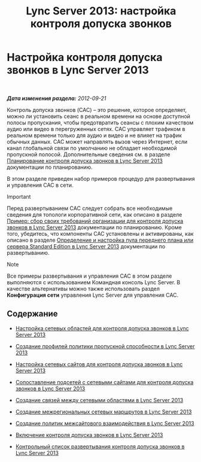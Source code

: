 ﻿---
title: 'Lync Server 2013: настройка контроля допуска звонков'
TOCTitle: Настройка контроля допуска звонков
ms:assetid: ce3e6e71-1e33-4cff-849a-c0468e61fef6
ms:mtpsurl: https://technet.microsoft.com/ru-ru/library/Gg398870(v=OCS.15)
ms:contentKeyID: 49311185
ms.date: 05/19/2016
mtps_version: v=OCS.15
ms.translationtype: HT
---

# Настройка контроля допуска звонков в Lync Server 2013

 

_**Дата изменения раздела:** 2012-09-21_

Контроль допуска звонков (CAC) – это решение, которое определяет, можно ли установить сеанс в реальном времени на основе доступной полосы пропускания, чтобы предотвратить сеансы с плохим качеством аудио или видео в перегруженных сетях. CAC управляет трафиком в реальном времени только для аудио и видео и не влияет на трафик обычных данных. CAC может направлять вызов через Интернет, если канал глобальной связи по умолчанию не обладает необходимой пропускной полосой. Дополнительные сведения см. в разделе [Планирование контроля допуска звонков в Lync Server 2013](lync-server-2013-planning-for-call-admission-control.md) документации по планированию.

В этом разделе приведен набор примеров процедур для развертывания и управления CAC в сети.

> [!IMPORTANT]  
> Перед развертыванием CAC следует собрать все необходимые сведения для топологи корпоративной сети, как описано в разделе <a href="lync-server-2013-example-of-gathering-your-requirements-for-call-admission-control.md">Пример: сбор своих требований организации для контроля допуска звонков в Lync Server 2013</a> документации по планированию. Кроме того, убедитесь, что компоненты CAC установлены и активированы, как описано в разделе <a href="lync-server-2013-define-and-configure-a-front-end-pool-or-standard-edition-server.md">Определение и настройка пула переднего плана или сервера Standard Edition в Lync Server 2013</a> документации по развертыванию.

> [!NOTE]  
> Все примеры развертывания и управления CAC в этом разделе выполняются с использованием Командная консоль Lync Server. В качестве альтернативы можно также использовать раздел <strong>Конфигурация сети</strong> управления Lync Server для управления CAC.

## Содержание

  - [Настройка сетевых областей для контроля допуска звонков в Lync Server 2013](lync-server-2013-configure-network-regions-for-cac.md)

  - [Создание профилей политики пропускной способности в Lync Server 2013](lync-server-2013-create-bandwidth-policy-profiles.md)

  - [Настройка сетевых сайтов для контроля допуска звонков в Lync Server 2013](lync-server-2013-configure-network-sites-for-cac.md)

  - [Сопоставление подсетей с сетевыми сайтами для контроля допуска звонков в Lync Server 2013](lync-server-2013-associate-subnets-with-network-sites-for-cac.md)

  - [Создание связей между сетевыми областями в Lync Server 2013](lync-server-2013-create-network-region-links.md)

  - [Создание межрегиональных сетевых маршрутов в Lync Server 2013](lync-server-2013;-create-network-interregion-routes.md)

  - [Создание политик межсайтового взаимодействия в Lync Server 2013](lync-server-2013-create-network-intersite-policies.md)

  - [Включение контроля допуска звонков в Lync Server 2013](lync-server-2013-enable-call-admission-control.md)

  - [Контрольный список развертывания контроля допуска звонков в Lync Server 2013](lync-server-2013-call-admission-control-deployment-checklist.md)

